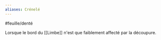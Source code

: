 ```yaml
---
aliases: Crénelé
---
```


#feuille/denté

Lorsque le bord du [[Limbe]] n'est que faiblement affecté par la découpure.


